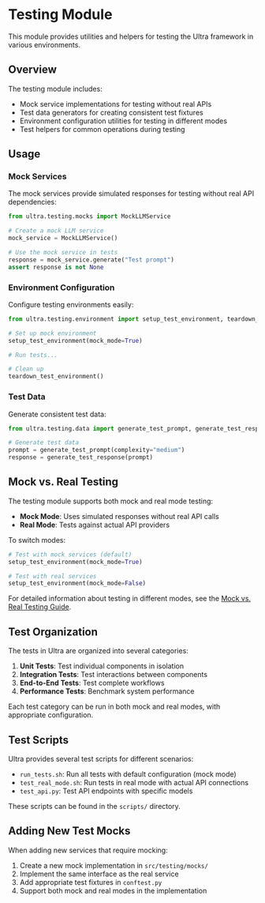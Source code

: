 # Testing Module

This module provides utilities and helpers for testing the Ultra framework in various environments.

## Overview

The testing module includes:

- Mock service implementations for testing without real APIs
- Test data generators for creating consistent test fixtures
- Environment configuration utilities for testing in different modes
- Test helpers for common operations during testing

## Usage

### Mock Services

The mock services provide simulated responses for testing without real API dependencies:

```python
from ultra.testing.mocks import MockLLMService

# Create a mock LLM service
mock_service = MockLLMService()

# Use the mock service in tests
response = mock_service.generate("Test prompt")
assert response is not None
```

### Environment Configuration

Configure testing environments easily:

```python
from ultra.testing.environment import setup_test_environment, teardown_test_environment

# Set up mock environment
setup_test_environment(mock_mode=True)

# Run tests...

# Clean up
teardown_test_environment()
```

### Test Data

Generate consistent test data:

```python
from ultra.testing.data import generate_test_prompt, generate_test_response

# Generate test data
prompt = generate_test_prompt(complexity="medium")
response = generate_test_response(prompt)
```

## Mock vs. Real Testing

The testing module supports both mock and real mode testing:

- **Mock Mode**: Uses simulated responses without real API calls
- **Real Mode**: Tests against actual API providers

To switch modes:

```python
# Test with mock services (default)
setup_test_environment(mock_mode=True)

# Test with real services
setup_test_environment(mock_mode=False)
```

For detailed information about testing in different modes, see the [Mock vs. Real Testing Guide](../../documentation/testing/mock_vs_real_testing.md).

## Test Organization

The tests in Ultra are organized into several categories:

1. **Unit Tests**: Test individual components in isolation
2. **Integration Tests**: Test interactions between components
3. **End-to-End Tests**: Test complete workflows
4. **Performance Tests**: Benchmark system performance

Each test category can be run in both mock and real modes, with appropriate configuration.

## Test Scripts

Ultra provides several test scripts for different scenarios:

- `run_tests.sh`: Run all tests with default configuration (mock mode)
- `test_real_mode.sh`: Run tests in real mode with actual API connections
- `test_api.py`: Test API endpoints with specific models

These scripts can be found in the `scripts/` directory.

## Adding New Test Mocks

When adding new services that require mocking:

1. Create a new mock implementation in `src/testing/mocks/`
2. Implement the same interface as the real service
3. Add appropriate test fixtures in `conftest.py`
4. Support both mock and real modes in the implementation